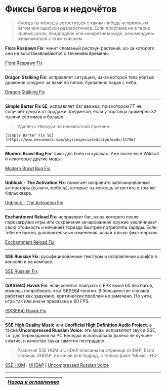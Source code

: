 # Фиксы багов и недочётов

> Иногда ты можешь встретиться с каким-нибудь неприятным багом или ошибкой разработчиков. Если проблема не в твоих кривых руках, лоадордере или конкретном моде, рекомендуем ознакомиться с этим списком.

**Flora Respawn Fix**: чинит сломаный респаун растений, из-за которого они не восстанавливаются с течением времени.

[Flora Respawn Fix](https://www.nexusmods.com/skyrimspecialedition/mods/13186)

------

**Dragon Stalking Fix**: исправляет ситуацию, из-за которой тела убитых драконов следуют за вами по пятам, буквально падая с неба.

[Dragon Stalking Fix](https://www.nexusmods.com/skyrimspecialedition/mods/14060)

------

**Simple Barter Fix SE**: исправляет баг движка, при котором ГГ не получает деньги от продажи предметов, если у торговца примерно 32 тысячи септимов и больше.

> Удалён с Нексуса по неизвестной причине.

`[Simple Barter Fix SE](https://www.nexusmods.com/skyrimspecialedition/mods/14756)`

------

**Modern Brawl Bug Fix**: фикс для боёв на кулаках. Уже включен в Wildcat и некоторые другие моды.

[Modern Brawl Bug Fix](https://www.nexusmods.com/skyrimspecialedition/mods/1473)

------

**Unblock - The Activation Fix**: помогает исправить заблокированные активаторы (рычаги, мебель), которые ты можешь встретить в том же Фальскааре.

[Unblock - The Activation Fix](https://www.nexusmods.com/skyrimspecialedition/mods/221)

------

**Enchantment Reload Fix**: исправляет баг, из-за которого после перезагрузки игры или сохранения зачарованное оружие увеличивает свою стоимость и начинает гораздо быстрее потреблять заряды. Если тебе не нужны дополнительные изменения, качай только фикс-версию.

[Enchantment Reload Fix](https://www.nexusmods.com/skyrimspecialedition/mods/8473)

------

**SSE Russian Fix**: русифицированные текстуры и исправление шрифта в консоли и на компасе.

[SSE Russian Fix](https://www.nexusmods.com/skyrimspecialedition/mods/887)

------

**(SKSE64) Havok Fix**: если хочется поиграть с FPS выше 60 без багов, можешь попробовать этот SKSE64-плагин. В большинстве случаев работает как задумано, критических проблем не замечено. Но учти, игра так или иначе привязана к 60 FPS.

[(SKSE64) Havok Fix](https://www.nexusmods.com/skyrimspecialedition/mods/18160)

------

**SSE High Quality Music** или **Unofficial High Definition Audio Project**, а также **Uncompressed Russian Voice**: эти моды исправляют звук в SSE, т.к. для переиздания на PC Беседка использовала далеко не лучшее сжатие, и качество звука заметно пострадало.

> Различия SSE HQM и UHDAP описаны на странице UHDAP. Если ставишь UHDAP, не качай всё подряд, а только файл "Music - HQ".

[SSE HQM](https://www.nexusmods.com/skyrimspecialedition/mods/4968) | [UHDAP](https://www.nexusmods.com/skyrimspecialedition/mods/18115) | [Uncompressed Russian Voice](https://mega.nz/#!a0QniYaR!NKCmyG3DQZUaiTZ24Yw3JvJDHJH9K_k0Q7Kmai55at0)

------

|[*Назад к оглавлению*](../01_Оглавление.md)|
|:---:|
